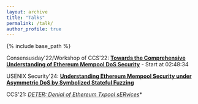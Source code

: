 ```yaml
---
layout: archive
title: "Talks"
permalink: /talk/
author_profile: true
---
```


{% include base_path %}





Consensusday'22/Workshop of CCS'22: **[Towards the Comprehensive Understanding of Ethereum Mempool DoS Security](https://acm-org.zoom.us/rec/play/TcKZiMKbA6PIwPNkfafmirn91gtz-AEVEKMfxtgJEt0Hdei54_GsrL5dgbyxyT3Hn1CQbZsIyxbgcM5X._u92lHKHtSSDo-yb?continueMode=true&_x_zm_rtaid=uy5zMdG-QBu_J-8jwt-ydA.1668308780361.acea77ba1564880806625bad237bf751&_x_zm_rhtaid=108)** - Start at 02:48:34

USENIX Security'24: **[Understanding Ethereum Mempool Security under Asymmetric DoS by Symbolized Stateful Fuzzing](https://www.usenix.org/conference/usenixsecurity24/presentation/wang-yibo)**

CCS'21: *[DETER: Denial of Ethereum Txpool sERvices](https://dl.acm.org/doi/10.1145/3460120.3485369#supplementary-materials)**
